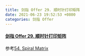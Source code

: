 ```yaml
---
title: 剑指 Offer 29. 顺时针打印矩阵
date: 2021-06-23 19:52:53 +0800
categories: 剑指 Offer
---
```

#### [剑指 Offer 29. 顺时针打印矩阵](https://leetcode-cn.com/problems/shun-shi-zhen-da-yin-ju-zhen-lcof/)

参考[54. Spiral Matrix](https://leetcode.cinte.cc/2021/04/08/54-Spiral-Matrix/)
